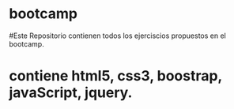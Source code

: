 # bootcamp

#Este Repositorio contienen todos los ejerciscios propuestos en el bootcamp.
# contiene html5, css3, boostrap, javaScript, jquery.
